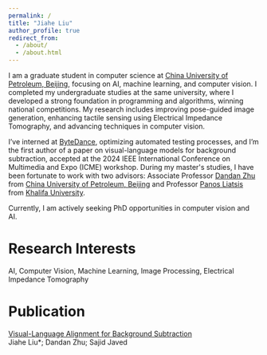 ```yaml
---
permalink: /
title: "Jiahe Liu"
author_profile: true
redirect_from: 
  - /about/
  - /about.html
---
```


I am a graduate student in computer science at [China University of Petroleum, Beijing](https://www.cup.edu.cn/cupai/index.htm), focusing on AI, machine learning, and computer vision. I completed my undergraduate studies at the same university, where I developed a strong foundation in programming and algorithms, winning national competitions. My research includes improving pose-guided image generation, enhancing tactile sensing using Electrical Impedance Tomography, and advancing techniques in computer vision.

I’ve interned at [ByteDance](https://www.bytedance.com/en/), optimizing automated testing processes, and I’m the first author of a paper on visual-language models for background subtraction, accepted at the 2024 IEEE International Conference on Multimedia and Expo (ICME) workshop. During my master's studies, I have been fortunate to work with two advisors: Associate Professor [Dandan Zhu](https://www.cup.edu.cn/cupai/szdw/jsml/856a0903b2ea4e78a1e6001ba846b9d3.htm) from [China University of Petroleum, Beijing](https://www.cup.edu.cn/cupai/index.htm) and Professor [Panos Liatsis](https://www.ku.ac.ae/college-people/panos-liatsis) from [Khalifa University](https://www.ku.ac.ae/department/department-of-computer-science#about).

Currently, I am actively seeking PhD opportunities in computer vision and AI.

Research Interests
======
AI, Computer Vision, Machine Learning, Image Processing, Electrical Impedance Tomography

Publication
======
[Visual-Language Alignment for Background Subtraction](https://doi.org/10.1109/ICMEW63481.2024.10645430)<br>
Jiahe Liu*; Dandan Zhu; Sajid Javed